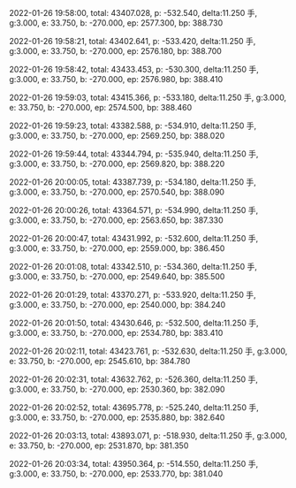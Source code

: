 2022-01-26 19:58:00, total: 43407.028, p: -532.540, delta:11.250 手, g:3.000, e: 33.750, b: -270.000, ep: 2577.300, bp: 388.730

2022-01-26 19:58:21, total: 43402.641, p: -533.420, delta:11.250 手, g:3.000, e: 33.750, b: -270.000, ep: 2576.180, bp: 388.700

2022-01-26 19:58:42, total: 43433.453, p: -530.300, delta:11.250 手, g:3.000, e: 33.750, b: -270.000, ep: 2576.980, bp: 388.410

2022-01-26 19:59:03, total: 43415.366, p: -533.180, delta:11.250 手, g:3.000, e: 33.750, b: -270.000, ep: 2574.500, bp: 388.460

2022-01-26 19:59:23, total: 43382.588, p: -534.910, delta:11.250 手, g:3.000, e: 33.750, b: -270.000, ep: 2569.250, bp: 388.020

2022-01-26 19:59:44, total: 43344.794, p: -535.940, delta:11.250 手, g:3.000, e: 33.750, b: -270.000, ep: 2569.820, bp: 388.220

2022-01-26 20:00:05, total: 43387.739, p: -534.180, delta:11.250 手, g:3.000, e: 33.750, b: -270.000, ep: 2570.540, bp: 388.090

2022-01-26 20:00:26, total: 43364.571, p: -534.990, delta:11.250 手, g:3.000, e: 33.750, b: -270.000, ep: 2563.650, bp: 387.330

2022-01-26 20:00:47, total: 43431.992, p: -532.600, delta:11.250 手, g:3.000, e: 33.750, b: -270.000, ep: 2559.000, bp: 386.450

2022-01-26 20:01:08, total: 43342.510, p: -534.360, delta:11.250 手, g:3.000, e: 33.750, b: -270.000, ep: 2549.640, bp: 385.500

2022-01-26 20:01:29, total: 43370.271, p: -533.920, delta:11.250 手, g:3.000, e: 33.750, b: -270.000, ep: 2540.000, bp: 384.240

2022-01-26 20:01:50, total: 43430.646, p: -532.500, delta:11.250 手, g:3.000, e: 33.750, b: -270.000, ep: 2534.780, bp: 383.410

2022-01-26 20:02:11, total: 43423.761, p: -532.630, delta:11.250 手, g:3.000, e: 33.750, b: -270.000, ep: 2545.610, bp: 384.780

2022-01-26 20:02:31, total: 43632.762, p: -526.360, delta:11.250 手, g:3.000, e: 33.750, b: -270.000, ep: 2530.360, bp: 382.090

2022-01-26 20:02:52, total: 43695.778, p: -525.240, delta:11.250 手, g:3.000, e: 33.750, b: -270.000, ep: 2535.880, bp: 382.640

2022-01-26 20:03:13, total: 43893.071, p: -518.930, delta:11.250 手, g:3.000, e: 33.750, b: -270.000, ep: 2531.870, bp: 381.350

2022-01-26 20:03:34, total: 43950.364, p: -514.550, delta:11.250 手, g:3.000, e: 33.750, b: -270.000, ep: 2533.770, bp: 381.040